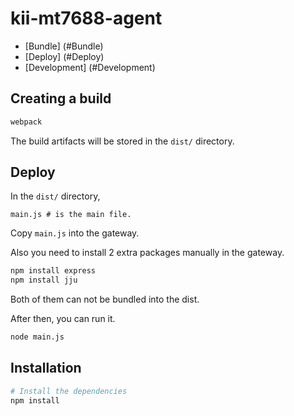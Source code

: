 # kii-mt7688-agent

* [Bundle] (#Bundle)
* [Deploy] (#Deploy)
* [Development] (#Development)

<a name="Bundle"></a>
## Creating a build
```sh
webpack
```
The build artifacts will be stored in the `dist/` directory.

<a name="Deploy"></a>
## Deploy
In the `dist/` directory,
```
main.js # is the main file.
```
Copy `main.js` into the gateway.

Also you need to install 2 extra packages manually in the gateway.
```sh
npm install express
npm install jju
```
Both of them can not be bundled into the dist.

After then, you can run it.
```sh
node main.js
```

<a name="Development"></a>
## Installation
```sh
# Install the dependencies
npm install
```
